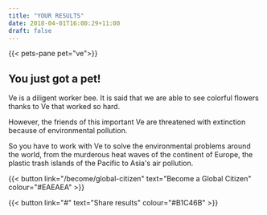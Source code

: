 ```yaml
---
title: "YOUR RESULTS"
date: 2018-04-01T16:00:29+11:00
draft: false
---
```


{{< pets-pane pet="ve">}}

You just got a pet!
---

Ve is a diligent worker bee. It is said that we are able to see colorful flowers thanks to Ve that worked so hard. 

However, the friends of this important Ve are threatened with extinction because of environmental pollution.

So you have to work with Ve to solve the environmental problems around the world, from the murderous heat waves of the continent of Europe, the plastic trash islands of the Pacific to Asia's air pollution.



{{< button link="/become/global-citizen" text="Become a Global Citizen" colour="#EAEAEA" >}}

{{< button link="#" text="Share results" colour="#B1C46B" >}}
